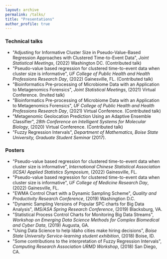 ```yaml
---
layout: archive
permalink: /talks/
title: "Presentations"
author_profile: true
---
```


### Technical talks

- "Adjusting for Informative Cluster Size in Pseudo-Value-Based Regression Approaches with Clustered Time-to-Event Data", *Joint Statistical Meetings*, (2022) Washington DC. (Contributed talk)
- "Pseudo-value based regression for clustered time-to-event data when cluster size is informative", *UF College of Public Health and Health Professions Research Day*, (2022) Gainesville, FL. (Contributed talk)
- "Bioinformatics Pre-processing of Microbiome Data with an Application to Metagenomics Forensics", *Joint Statistical Meetings*, (2021) Virtual Conference. (Invited talk)
- "Bioinformatics Pre-processing of Microbiome Data with an Application to Metagenomics Forensics", *UF College of Public Health and Health Professions Research Day*, (2021) Virtual Conference. (Contributed talk)
- "Metagenomic Geolocation Prediction Using an Adaptive Ensemble Classifier", *28th Conference on Intelligent Systems for Molecular Biology*, (2020) Virtual Conference. (Contributed talk)
- "Fuzzy Regression Intervals", *Department of Mathematics, Boise State University, Graduate Student Seminar* (2017).

### Posters

- "Pseudo-value based regression for clustered time-to-event data when cluster size is informative", *International Chinese Statistical Association (ICSA) Applied Statistics Symposium*, (2022) Gainesville, FL.
- "Pseudo-value based regression for clustered time-to-event data when cluster size is informative", *UF College of Medicine Research Day*, (2022) Gainesville, FL.
- "EWMA Control Chart with a Dynamic Sampling Scheme", *Quality and Productivity Research Conference*, (2019) Washingtion D.C.
- "Dynamic Sampling Versions of Popular SPC charts for Big Data Analysis", *IMS/ASA Spring Research Conference*, (2019) Blacksburg, VA.
- "Statistical Process Control Charts for Monitoring Big Data Streams", *Workshop on Emerging Data Science Methods for Complex Biomedical and Cyber Data*, (2019) Augusta, GA.
- "Using Data Science to help Idaho cities make hiring decisions", *Boise State University Service-learning student exhibition*, (2018) Boise, ID.
- "Some contributions to the interpretation of Fuzzy Regression Intervals", *Computing Research Association URMD Workshop*, (2018) San Diego, CA.
